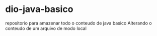 # dio-java-basico
repositorio para amazenar todo o conteudo de java basico
Alterando o conteudo de um arquivo de modo local 